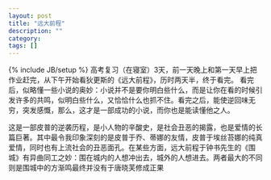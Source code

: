```yaml
---
layout: post
title: "远大前程"
description: ""
category:
tags: []
---
```

{% include JB/setup %}
高考复习（在寝室）3天，前一天晚上和第一天早上把作业赶完，从下午开始看狄更斯的《远大前程》，历时两天半，终于看完。
看完后，似略懂一些小说的奥妙：小说并不是要你明白些什么，而是让你在看的时候引发许多的共鸣，似明白些什么，又恰恰什么也抓不住。看完之后，能使逆回味无穷，突发感慨，那么，这才是一部成功的小说，而你也是能读懂他之人。

这是一部皮普的逆袭历程，是小人物的辛酸史，是社会丑恶的揭露，也是爱情的长篇巨著。其中最令我印象深刻的是皮普于乔、蒂娜的友情，皮普于埃丝苔娜的纯真爱情，同时也有上流社会的丑恶面孔。在某些方面，远大前程于钟书先生的《围城》有异曲同工之妙：围在城内的人想冲出去，城外的人想进去。两者最大的不同则是围城中的方渐鸣最终并没有于唐晓芙修成正果
